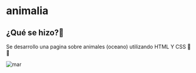# animalia

## ¿Qué se hizo?🤔
Se desarrollo una pagina sobre animales (oceano) utilizando HTML Y CSS 🐬🐳

![mar](https://github.com/galletita020699/animalia/assets/140213509/65f2752b-defa-486e-a074-dc005fa7558b)
